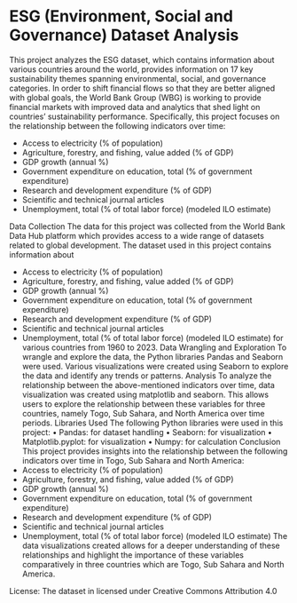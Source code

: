 # ESG (Environment, Social and Governance) Dataset Analysis
This project analyzes the ESG dataset, which contains information about various countries around the world, provides information on 17 key sustainability themes spanning environmental, social, and governance categories.
In order to shift financial flows so that they are better aligned with global goals, the World Bank Group (WBG) is working to provide financial markets with improved data and analytics that shed light on countries’ sustainability performance.
Specifically, this project focuses on the relationship between the following indicators over time:
-	Access to electricity (% of population)
-	Agriculture, forestry, and fishing, value added (% of GDP)
-	GDP growth (annual %)
-	Government expenditure on education, total (% of government expenditure)
-	Research and development expenditure (% of GDP)
-	Scientific and technical journal articles
-	Unemployment, total (% of total labor force) (modeled ILO estimate)

Data Collection
The data for this project was collected from the World Bank Data Hub platform which provides access to a wide range of datasets related to global development. The dataset used in this project contains information about 
-	Access to electricity (% of population)
-	Agriculture, forestry, and fishing, value added (% of GDP)
-	GDP growth (annual %)
-	Government expenditure on education, total (% of government expenditure)
-	Research and development expenditure (% of GDP)
-	Scientific and technical journal articles
-	Unemployment, total (% of total labor force) (modeled ILO estimate)
for various countries from 1960 to 2023.
Data Wrangling and Exploration
To wrangle and explore the data, the Python libraries Pandas and Seaborn were used. Various visualizations were created using Seaborn to explore the data and identify any trends or patterns.
Analysis
To analyze the relationship between the above-mentioned indicators over time, data visualization was created using matplotlib and seaborn. This allows users to explore the relationship between these variables for three countries, namely Togo, Sub Sahara, and North America over time periods.
Libraries Used
The following Python libraries were used in this project:
•	Pandas: for dataset handling
•	Seaborn: for visualization
•	Matplotlib.pyplot: for visualization
•	Numpy: for calculation
Conclusion
This project provides insights into the relationship between the following indicators over time in Togo, Sub Sahara and North America:
-	Access to electricity (% of population)
-	Agriculture, forestry, and fishing, value added (% of GDP)
-	GDP growth (annual %)
-	Government expenditure on education, total (% of government expenditure)
-	Research and development expenditure (% of GDP)
-	Scientific and technical journal articles
-	Unemployment, total (% of total labor force) (modeled ILO estimate)
The data visualizations created allows for a deeper understanding of these relationships and highlight the importance of these variables comparatively in three countries which are Togo, Sub Sahara and North America.

License: The dataset in licensed under Creative Commons Attribution 4.0
